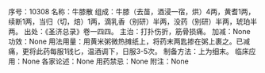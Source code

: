 序号：10308
名称：牛膝散
组成：牛膝（去苗，酒浸一宿，烘）4两，黄耆1两，续断1两，当归（切，焙）1两，滴乳香（别研）半两，没药（别研）半两，琥珀半两。
出处：《圣济总录》卷一四四。
主治：打扑伤折，筋骨损痛。
加减：None
功效：None
用法用量：用黄米粥微热摊纸上，将药末两匙掺在粥上裹之。已减痛，更将此药每服1钱匕，温酒调下，日服3-5次。
制备方法：上为细末。
临床应用：None
各家论述：None
用药禁忌：None
附注：None
